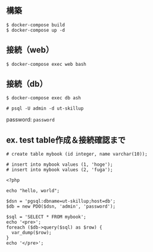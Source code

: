 ## 構築

```
$ docker-compose build
$ docker-compose up -d
```

## 接続（web）

```
$ docker-compose exec web bash
```

## 接続（db）

```
$ docker-compose exec db ash

# psql -U admin -d ut-skillup
```

password: `password`

## ex. test table作成＆接続確認まで

```
# create table mybook (id integer, name varchar(10));

# insert into mybook values (1, 'hoge');
# insert into mybook values (2, 'fuga');
```

```index.php
<?php

echo "hello, world";

$dsn = 'pgsql:dbname=ut-skillup;host=db';
$db = new PDO($dsn, 'admin', 'password');

$sql = 'SELECT * FROM mybook';
echo '<pre>';
foreach ($db->query($sql) as $row) {
  var_dump($row);
}
echo '</pre>';
```